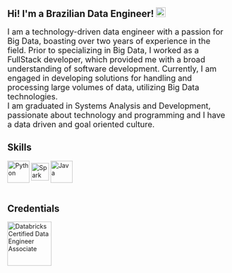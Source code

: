 ## Hi! I'm a Brazilian Data Engineer! <img height="22" src="https://www.countryflags.com/wp-content/uploads/brazil-flag-png-large.png"/>

<font size="+1">I am a technology-driven data engineer with a passion for Big Data, boasting over two years of experience in the field. Prior to specializing in Big Data, I worked as a FullStack developer, which provided me with a broad understanding of software development. Currently, I am engaged in developing solutions for handling and processing large volumes of data, utilizing Big Data technologies.</font><br>
<font size="+1">I am graduated in Systems Analysis and Development, passionate about technology and programming and I have a data driven and goal oriented culture.</font>
<br>

## Skills
<div style="display: inline_block">
  <img align="center" alt="Python" height="50" src="https://cdn.jsdelivr.net/gh/devicons/devicon/icons/python/python-original-wordmark.svg">
  <img align="center" alt="Spark" height="40" src="https://upload.wikimedia.org/wikipedia/commons/thumb/f/f3/Apache_Spark_logo.svg/1200px-Apache_Spark_logo.svg.png">
  <img align="center" alt="Java" height="50" src="https://logospng.org/download/java/logo-java-4096.png">
</div>
<br>

## Credentials
<div style="display: inline_block">
  <a href="https://credentials.databricks.com/a3de367a-bb3f-4d8b-bf73-02dc053c15fb#acc.4vG3XVZM" target="_blank">
    <img align="center" alt="Databricks Certified Data Engineer Associate" height="100" src="https://www.databricks.com/sites/default/files/2022/04/Associate-badge-eng-2x.png?v=1660758008">
  </a>
</div>

<br/>


